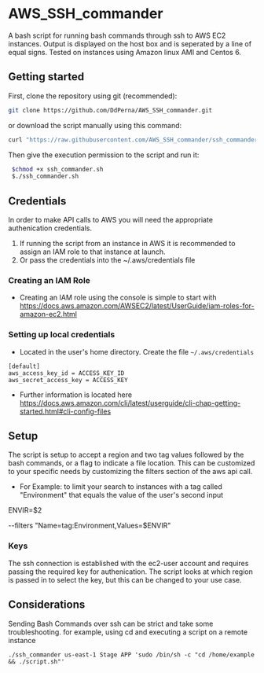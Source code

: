 # AWS_SSH_commander
A bash script for running bash commands through ssh to AWS EC2 instances. 
Output is displayed on the host box and is seperated by a line of equal signs.
Tested on instances using Amazon linux AMI and Centos 6.

## Getting started

First, clone the repository using git (recommended):

```bash
git clone https://github.com/DdPerna/AWS_SSH_commander.git
```

or download the script manually using this command:

```bash
curl "https://raw.githubusercontent.com/AWS_SSH_commander/ssh_commander.sh" -o show_instances.sh
```

Then give the execution permission to the script and run it:

```bash
 $chmod +x ssh_commander.sh
 $./ssh_commander.sh
```

## Credentials

 In order to make API calls to AWS you will need the appropriate authenication credentials.
 
 1. If running the script from an instance in AWS it is recommended to assign an IAM role to that instance at launch.
 2. Or pass the credentials into the ~/.aws/credentials file

### Creating an IAM Role

- Creating an IAM role using the console is simple to start with
  https://docs.aws.amazon.com/AWSEC2/latest/UserGuide/iam-roles-for-amazon-ec2.html

### Setting up local credentials

- Located in the user's home directory. Create the file `~/.aws/credentials`
```
[default]
aws_access_key_id = ACCESS_KEY_ID
aws_secret_access_key = ACCESS_KEY
```

- Further information is located here  
  https://docs.aws.amazon.com/cli/latest/userguide/cli-chap-getting-started.html#cli-config-files

## Setup
 The script is setup to accept a region and two tag values followed by the bash commands, or a flag to indicate a file location.
 This can be customized to your specific needs by customizing the filters section of the aws api call. 
 - For Example: to limit your search to instances with a tag called "Environment" that equals the value of the user's second input
 
 ENVIR=$2
 
 --filters "Name=tag:Environment,Values=$ENVIR"
 
 ### Keys
 The ssh connection is established with the ec2-user account and requires passing the required key for authenication. 
 The script looks at which region is passed in to select the key, but this can be changed to your use case.
 
 ## Considerations
 Sending Bash Commands over ssh can be strict and take some troubleshooting. 
 for example, using cd and executing a script on a remote instance 
 ```
 ./ssh_commander us-east-1 Stage APP 'sudo /bin/sh -c "cd /home/example && ./script.sh"'
 ```
